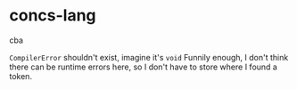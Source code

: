 # concs-lang
cba


`CompilerError` shouldn't exist, imagine it's `void`
Funnily enough, I don't think there can be runtime errors here, so I don't have to store where I found a token.
